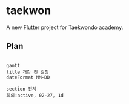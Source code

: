 # taekwon

A new Flutter project for Taekwondo academy.

## Plan

```mermaid

gantt
title 개강 전 일정
dateFormat MM-DD

section 전체
회의:active, 02-27, 1d
```
